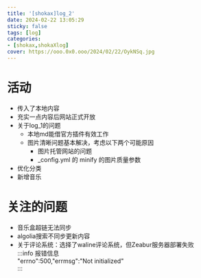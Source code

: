```yaml
---
title: '[shokax]log_2'
date: 2024-02-22 13:05:29
sticky: false
tags: [log]
categories: 
- [shokax,shokaXlog]
cover: https://ooo.0x0.ooo/2024/02/22/OykNSq.jpg
---
```

# 活动
- 传入了本地内容
- 充实一点内容后网站正式开放
- 关于log_1的问题
    - 本地md能借官方插件有效工作
    - 图片清晰问题基本解决，考虑以下两个可能原因
      -  图片托管网站的问题
      -  _config.yml 的 minify 的图片质量参数
- 优化分类
- 新增音乐
# 关注的问题
- 音乐盒超链无法同步
- algolia搜索不同步更新内容
- 关于评论系统：选择了waline评论系统，但Zeabur服务器部署失败  
:::info
报错信息  
"errno":500,"errmsg":"Not initialized"  
:::
